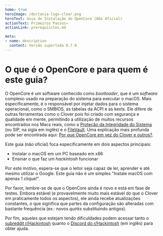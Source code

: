```yaml
---
home: true
heroImage: /dortania-logo-clear.png
heroText: Guia de Instalação do OpenCore (Não Oficial) 
actionText: Primeiros Passos→
actionLink: prerequisites.md

meta:
- name: description
  content: Versão suportada 0.7.0
---
```


# O que é o OpenCore e para quem é este guia?

O OpenCore é um software conhecido como *bootloader*, que é um *software* complexo usado na preparação do sistema para executar o macOS. Mais especificamente, é o responsável por injetar dados para o sistema operacional, como o SMBIOS, as tabelas da ACPI e as kexts. Ele difere de outras ferramentas como o Clover pois foi criado com segurança e qualidade em mente, permitindo a utilização de muitos recursos encontrados nos Macs reais, como a [Proteção da Integridade do Sistema](https://support.apple.com/pt-br/HT204899) (ou SIP, na sigla em inglês) e o [FileVault](https://support.apple.com/pt-br/HT204837). Uma explicação mais profunda pode ser encontrada aqui: [Por que OpenCore em vez do Clover e outros?](why-oc.md).

Este guia (não oficial) foca especificamente em dois aspectos principais:

* Instalar o macOS em um PC baseado em x86
* Ensinar o que faz um *hackintosh* funcionar

Por este motivo, espera-se que o leitor seja capaz de ler, aprender e até mesmo utilizar o Google. Este guia não é um simples "Instale macOS com apenas 1 clique!".

Por favor, lembre-se de que o OpenCore ainda é novo e está em fase de testes. Embora estável (e provavelmente muito mais estável do que o Clover em praticamente todos os aspectos), ele ainda recebe atualizações constantes, o que significa que partes da configuração são alteradas com bastante frequência (ex.: novos *quirks* substituindo antigos).

Por fim, aqueles que estejam tendo dificuldades podem acessar tanto o [subreddit r/Hackintosh](https://www.reddit.com/r/hackintosh/) quanto o [Discord do r/Hackintosh](https://discord.gg/u8V7N5C) (em inglês) para obter ajuda.
